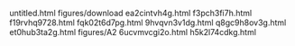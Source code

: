 untitled.html
figures/download
ea2cintvh4g.html
f3pch3fi7h.html
f19rvhq9728.html
fqk02t6d7pg.html
9hvqvn3v1dg.html
q8gc9h8ov3g.html
et0hub3ta2g.html
figures/A2
6ucvmvcgi2o.html
h5k2l74cdkg.html